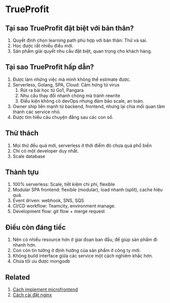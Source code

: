 # TrueProfit

## Tại sao TrueProfit đặt biệt với bản thân?

1. Quyết định chọn learning path phù hợp với bản thân: Thử và sai.
2. Học được rất nhiều điều mới.
3. Sản phẩm giải quyết nhu cầu đặt biệt, quan trọng cho khách hàng.

## Tại sao TrueProfit hấp dẫn?

1. Được làm những việc mà mình không thể estimate được.
2. Serverless, Golang, SPA, Cloud: Cảm hứng từ virus
	1. Rút ra bài học từ Go1, Pangara
	2. Nhu cầu thay đổi nhanh chóng mà tránh rewrite
	3. Điều kiện không có devOps nhưng đảm bảo scale, an toàn.
3. Owner ship liền mạnh từ backend, frontend, nhưng lại chia mối quan tâm thành các service nhỏ.
4. Được tìm hiểu câu chuyện đằng sau các con số.

## Thử thách

1. Mọi thứ đều quá mới, serverless ở thời điểm đó chưa quá phổ biến
2. Chỉ có một developer duy nhất.
4. Scale database

## Thành tựu

1. 100% serverless: Scale, tiết kiệm chi phí, flexible
2. Modular SPA frontend: flexible (modular), load nhanh (split), cache hiệu quả.
3. Event driven: webhook, SNS, SQS
4. CI/CD workflow: Teamcity, environment manage.
5. Development flow: git flow + merge request

## Điều còn đáng tiếc

1. Nên có nhiều resource hơn ở giai đoạn ban đầu, để giúp sản phẩm đi nhanh hơn.
2. Con còn tin tưởng ở định hướng của sản phẩm ở công ty mới.
3. Không build interface giữa các service một cách nghiêm khắc hơn.
4. Chưa tối ưu được mongodb

## Related

1. [Cách implement microfrontend](/Evergreen/cach-implement-microfrontend.md)
2. [Cách cài đặt nginx](/Source/cai-dat-nginx.md)
